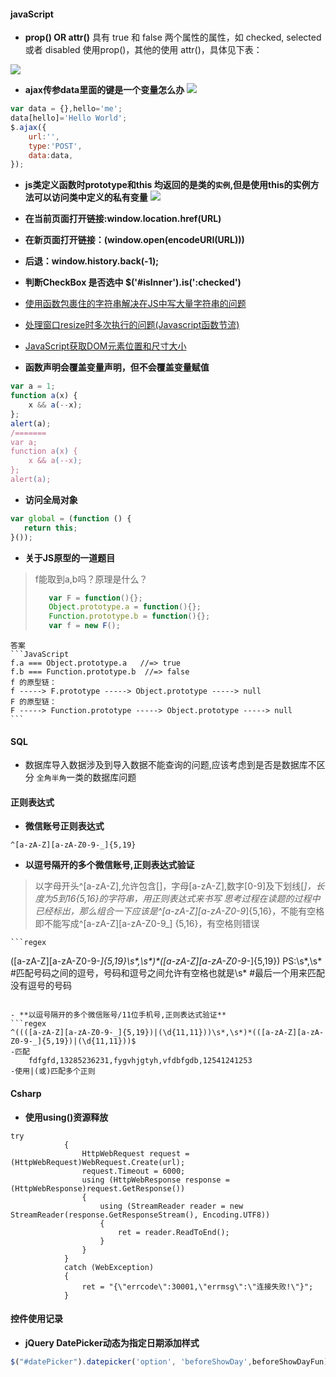 #### javaScript
- **prop() OR attr()**
具有 true 和 false 两个属性的属性，如 checked, selected 或者 disabled 使用prop()，其他的使用 attr()，具体见下表：

![](http://wenzhixin.net.cn/posts/2013/05/24/attr_prop.png)
- **ajax传参data里面的键是一个变量怎么办**
![](http://images.cnitblog.com/blog2015/619945/201504/031632559985328.png)
```JavaScript
var data = {},hello='me';
data[hello]='Hello World';
$.ajax({
    url:'',
    type:'POST',
    data:data,
});
```
- **js类定义函数时prototype和this 均返回的是类的`实例`,但是使用this的实例方法可以访问类中定义的私有变量**
![](https://raw.githubusercontent.com/wipphj/MyKnowledgeList/master/Resource/Images/%E6%8D%95%E8%8E%B7.PNG)
- **在当前页面打开链接:window.location.href(URL)**
- **在新页面打开链接：(window.open(encodeURI(URL)))**
- **后退：window.history.back(-1);**
- **判断CheckBox 是否选中 $('#isInner').is(':checked')**
- [使用函数包裹住的字符串解决在JS中写大量字符串的问题](http://www.cnblogs.com/index-html/archive/2013/04/23/js_multiline_const_string.html)
- [处理窗口resize时多次执行的问题(Javascript函数节流)](http://www.cnblogs.com/dolphinX/p/3403821.html)
- [JavaScript获取DOM元素位置和尺寸大小](http://www.cnblogs.com/dolphinX/archive/2012/11/19/2777756.html)

- **函数声明会覆盖变量声明，但不会覆盖变量赋值**
```JavaScript
var a = 1;
function a(x) {
	x && a(--x);
};
alert(a);
/=======
var a;
function a(x) {
	x && a(--x);
};
alert(a);
```

- **访问全局对象**
```JavaScript
var global = (function () {
   return this;
}());
```

- **关于JS原型的一道题目**
>f能取到a,b吗？原理是什么？
>```JavaScript
>    var F = function(){};
>    Object.prototype.a = function(){};
>    Function.prototype.b = function(){};
>    var f = new F();
>```

	答案
    ```JavaScript
    f.a === Object.prototype.a   //=> true
    f.b === Function.prototype.b  //=> false
    f 的原型链：
    f -----> F.prototype -----> Object.prototype -----> null
    F 的原型链：
    F -----> Function.prototype -----> Object.prototype -----> null
    ```

#### SQL
- 数据库导入数据涉及到导入数据不能查询的问题,应该考虑到是否是数据库不区分 `全角半角`一类的数据库问题

#### 正则表达式
- **微信账号正则表达式**
```regex
^[a-zA-Z][a-zA-Z0-9-_]{5,19}
```

- **以逗号隔开的多个微信账号,正则表达式验证**
> 以字母开头^[a-zA-Z],允许包含[]，字母[a-zA-Z],数字[0-9]及下划线[_]，长度为5到16{5,16}的字符串，用正则表达式来书写
思考过程在读题的过程中已经标出，那么组合一下应该是^[a-zA-Z][a-zA-Z0-9_]{5,16}，不能有空格即不能写成^[a-zA-Z][a-zA-Z0-9_] {5,16}，有空格则错误

	```regex
([a-zA-Z][a-zA-Z0-9-_]{5,19}\s*,\s*)*([a-zA-Z][a-zA-Z0-9-_]{5,19})
PS:\s*,\s*    #匹配号码之间的逗号，号码和逗号之间允许有空格也就是\s*
	#最后一个用来匹配没有逗号的号码
```

- **以逗号隔开的多个微信账号/11位手机号,正则表达式验证**
```regex
^((([a-zA-Z][a-zA-Z0-9-_]{5,19})|(\d{11,11}))\s*,\s*)*(([a-zA-Z][a-zA-Z0-9-_]{5,19})|(\d{11,11}))$
-匹配
	fdfgfd,13285236231,fygvhjgtyh,vfdbfgdb,12541241253
-使用|(或)匹配多个正则
```

#### Csharp
- **使用using()资源释放**
```Csharp
try
            {
                HttpWebRequest request = (HttpWebRequest)WebRequest.Create(url);
                request.Timeout = 6000;
                using (HttpWebResponse response = (HttpWebResponse)request.GetResponse())
                {
                    using (StreamReader reader = new StreamReader(response.GetResponseStream(), Encoding.UTF8))
                    {
                        ret = reader.ReadToEnd();
                    }
                }
            }
            catch (WebException)
            {
                ret = "{\"errcode\":30001,\"errmsg\":\"连接失败!\"}";
            }
```

#### 控件使用记录
- **jQuery DatePicker动态为指定日期添加样式**
```JavaScript
$("#datePicker").datepicker('option', 'beforeShowDay',beforeShowDayFun)
```